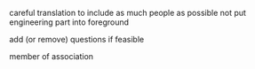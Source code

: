 careful translation to include as much people as possible
  not put engineering part into foreground

add (or remove) questions if feasible

member of association
